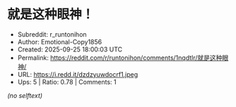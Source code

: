 # 就是这种眼神！

- Subreddit: r_runtonihon
- Author: Emotional-Copy1856
- Created: 2025-09-25 18:00:03 UTC
- Permalink: https://reddit.com/r/runtonihon/comments/1nqdtlr/就是这种眼神/
- URL: https://i.redd.it/dzdzyuwdocrf1.jpeg
- Ups: 5 | Ratio: 0.78 | Comments: 1

_(no selftext)_
